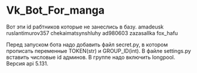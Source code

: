 # Vk_Bot_For_manga

Вот эти id рабтников которые не занеслись в базу.
amadeusk
ruslantimurov357
chekaimatsynshluhy
ad980603
zazasallka
fox_hafu


Перед запуском бота надо добавить файл secret.py, в котором прописать переменные TOKEN(str) и GROUP_ID(int). В файле settings.py вставить числовые id админов. В группе надо включить longpool. Версия api 5.131.
